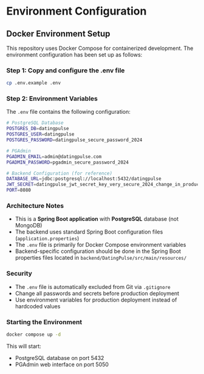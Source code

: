 # Environment Configuration

## Docker Environment Setup

This repository uses Docker Compose for containerized development. The environment configuration has been set up as follows:

### Step 1: Copy and configure the .env file
```bash
cp .env.example .env
```

### Step 2: Environment Variables
The `.env` file contains the following configuration:

```bash
# PostgreSQL Database
POSTGRES_DB=datingpulse
POSTGRES_USER=datingpulse
POSTGRES_PASSWORD=datingpulse_secure_password_2024

# PGAdmin
PGADMIN_EMAIL=admin@datingpulse.com
PGADMIN_PASSWORD=pgadmin_secure_password_2024

# Backend Configuration (for reference)
DATABASE_URL=jdbc:postgresql://localhost:5432/datingpulse
JWT_SECRET=datingpulse_jwt_secret_key_very_secure_2024_change_in_production
PORT=8080
```

### Architecture Notes
- This is a **Spring Boot application** with **PostgreSQL** database (not MongoDB)
- The backend uses standard Spring Boot configuration files (`application.properties`)
- The `.env` file is primarily for Docker Compose environment variables
- Backend-specific configuration should be done in the Spring Boot properties files located in `backend/DatingPulse/src/main/resources/`

### Security
- The `.env` file is automatically excluded from Git via `.gitignore`
- Change all passwords and secrets before production deployment
- Use environment variables for production deployment instead of hardcoded values

### Starting the Environment
```bash
docker compose up -d
```

This will start:
- PostgreSQL database on port 5432
- PGAdmin web interface on port 5050